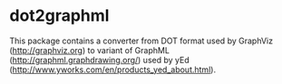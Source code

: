 # dot2graphml
This package contains a converter from DOT format used by GraphViz (http://graphviz.org) to variant of GraphML (http://graphml.graphdrawing.org/) used by yEd (http://www.yworks.com/en/products_yed_about.html). 
